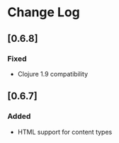 # Change Log

## [0.6.8]
### Fixed
- Clojure 1.9 compatibility

## [0.6.7]
### Added
- HTML support for content types

